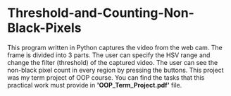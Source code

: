 # Threshold-and-Counting-Non-Black-Pixels
This program written in Python captures the video from the web cam. The frame is divided into 3 parts. The user can specify the HSV range and change the filter (threshold) of the captured video. The user can see the non-black pixel count in every region by pressing the buttons.
This project was my term project of OOP course. You can find the tasks that this practical work must provide in **'OOP_Term_Project.pdf'** file.
